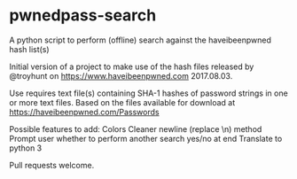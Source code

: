 # pwnedpass-search
A python script to perform (offline) search against the haveibeenpwned hash list(s)

Initial version of a project to make use of the hash files released by @troyhunt on https://www.haveibeenpwned.com 2017.08.03.

Use requires text file(s) containing SHA-1 hashes of password strings in one or more text files. Based on the files available for download at https://haveibeenpwned.com/Passwords



Possible features to add:
  Colors
  Cleaner newline (replace \n) method
  Prompt user whether to perform another search yes/no at end
  Translate to python 3

Pull requests welcome.
